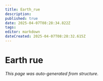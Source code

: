 ```yaml
---
title: Earth_rue
description: 
published: true
date: 2025-04-07T08:28:34.822Z
tags: 
editor: markdown
dateCreated: 2025-04-07T08:28:32.615Z
---
```


# Earth rue

*This page was auto-generated from structure.*